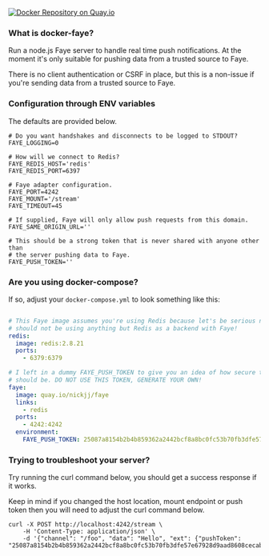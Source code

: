 [![Docker Repository on Quay.io](https://quay.io/repository/nickjj/faye/status "Docker Repository on Quay.io")](https://quay.io/repository/nickjj/faye)

### What is docker-faye?

Run a node.js Faye server to handle real time push notifications. At the moment
it's only suitable for pushing data from a trusted source to Faye.

There is no client authentication or CSRF in place, but this is a non-issue if
you're sending data from a trusted source to Faye.

### Configuration through ENV variables

The defaults are provided below.

```
# Do you want handshakes and disconnects to be logged to STDOUT?
FAYE_LOGGING=0

# How will we connect to Redis?
FAYE_REDIS_HOST='redis'
FAYE_REDIS_PORT=6397

# Faye adapter configuration.
FAYE_PORT=4242
FAYE_MOUNT='/stream'
FAYE_TIMEOUT=45

# If supplied, Faye will only allow push requests from this domain.
FAYE_SAME_ORIGIN_URL=''

# This should be a strong token that is never shared with anyone other than
# the server pushing data to Faye.
FAYE_PUSH_TOKEN=''
```

### Are you using docker-compose?

If so, adjust your `docker-compose.yml` to look something like this:

```yaml

# This Faye image assumes you're using Redis because let's be serious now, you
# should not be using anything but Redis as a backend with Faye!
redis:
  image: redis:2.8.21
  ports:
    - 6379:6379

# I left in a dummy FAYE_PUSH_TOKEN to give you an idea of how secure the token
# should be. DO NOT USE THIS TOKEN, GENERATE YOUR OWN!
faye:
  image: quay.io/nickjj/faye
  links:
    - redis
  ports:
    - 4242:4242
  environment:
    FAYE_PUSH_TOKEN: 25087a8154b2b4b859362a2442bcf8a8bc0fc53b70fb3dfe57e67928d9aad8608cecabea58999bdd4fa5094b4c9032b7255d7ceb7aee6c29fbbdab43a33bf8f0
  ```

### Trying to troubleshoot your server?

Try running the curl command below, you should get a success response if it works.

Keep in mind if you changed the host location, mount endpoint or push token then
you will need to adjust the curl command below.

```
curl -X POST http://localhost:4242/stream \
    -H 'Content-Type: application/json' \
    -d '{"channel": "/foo", "data": "Hello", "ext": {"pushToken": "25087a8154b2b4b859362a2442bcf8a8bc0fc53b70fb3dfe57e67928d9aad8608cecabea58999bdd4fa5094b4c9032b7255d7ceb7aee6c29fbbdab43a33bf8f0"}}'
```
